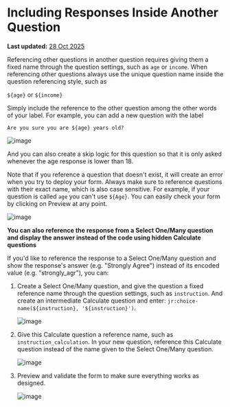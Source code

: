 # Including Responses Inside Another Question
**Last updated:** <a href="https://github.com/kobotoolbox/docs/blob/050dcc9c8bfb4c528208bbe886979999037f1554/source/responses_inside_question.md" class="reference">28 Oct 2025</a>

Referencing other questions in another question requires giving them a fixed name through the question settings, such as `age` or `income`. When referencing other questions always use the unique question name inside the question referencing style, such as

`${age}` or `${income}`

Simply include the reference to the other question among the other words of your label. For example, you can add a new question with the label

`Are you sure you are ${age} years old?`

![image](/images/responses_inside_question/question_name.gif)

And you can also create a skip logic for this question so that it is only asked whenever the age response is lower than 18.

Note that if you reference a question that doesn't exist, it will create an error when you try to deploy your form. Always make sure to reference questions with their exact name, which is also case sensitive. For example, if your question is called `age` you can't use `${Age}`. You can easily check your form by clicking on Preview at any point.

![image](/images/responses_inside_question/preview.gif)

**You can also reference the response from a Select One/Many question and display the answer instead of the code using hidden Calculate questions**

If you'd like to reference the response to a Select One/Many question and show the response's answer (e.g. "Strongly Agree") instead of its encoded value (e.g. "strongly_agr"), you can:

1. Create a Select One/Many question, and give the question a fixed reference name through the question settings, such as `instruction`. And create an intermediate Calculate question and enter: `jr:choice-name(${instruction}, '${instruction}')`.

    ![image](/images/responses_inside_question/select_updated.gif)

2. Give this Calculate question a reference name, such as `instruction_calculation`. In your new question, reference this Calculate question instead of the name given to the Select One/Many question.

    ![image](/images/responses_inside_question/calculate.gif)

3. Preview and validate the form to make sure everything works as designed.

    ![image](/images/responses_inside_question/preview_calculate.gif)
